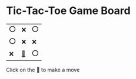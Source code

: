 # Tic-Tac-Toe Game Board
|   |   |   |
|---|---|---|
|⭕ |❌ |⭕ |
|⭕ |❌ |❌ |
|❌ |[🔎](OXOOXXXOO.md) |⭕ |

Click on the 🔎 to make a move